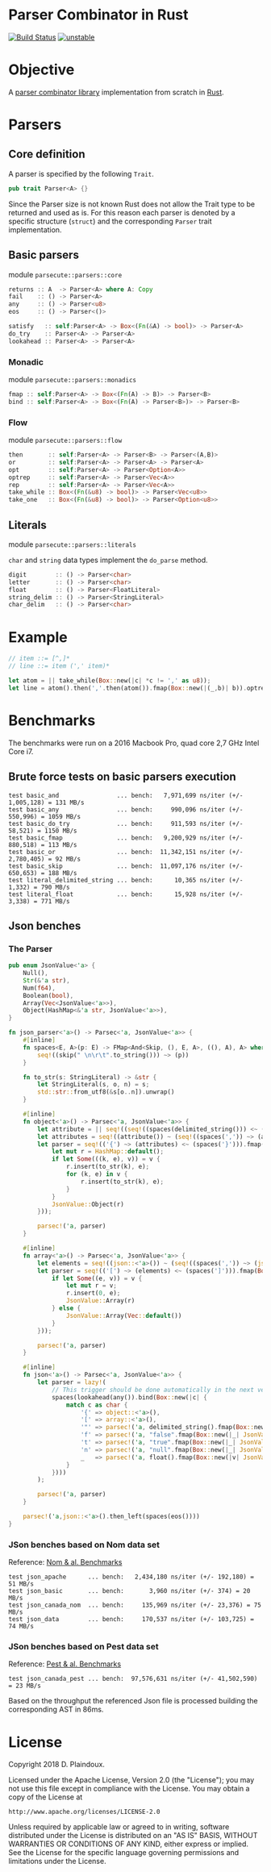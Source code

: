 # Parser Combinator in Rust

[![Build Status](https://travis-ci.org/d-plaindoux/parsec.rust.svg?branch=master)](https://travis-ci.org/d-plaindoux/parsec.rust)
[![unstable](http://badges.github.io/stability-badges/dist/unstable.svg)](http://github.com/badges/stability-badges)

# Objective 

A [parser combinator library](https://www.microsoft.com/en-us/research/wp-content/uploads/2016/02/parsec-paper-letter.pdf)
implementation from scratch in [Rust](https://www.rust-lang.org/en-US/).

# Parsers

## Core definition

A parser is specified by the following `Trait`.

```rust
pub trait Parser<A> {}
```

Since the Parser size is not known Rust does not allow the Trait type to be returned and used as is. For this reason each parser is denoted by a specific
structure (`struct`) and the corresponding `Parser` trait implementation.

## Basic parsers

module `parsecute::parsers::core`

```rust
returns :: A  -> Parser<A> where A: Copy
fail    :: () -> Parser<A>
any     :: () -> Parser<u8>
eos     :: () -> Parser<()>
```

```rust
satisfy   :: self:Parser<A> -> Box<(Fn(&A) -> bool)> -> Parser<A>
do_try    :: Parser<A> -> Parser<A>
lookahead :: Parser<A> -> Parser<A>
```

### Monadic 

module `parsecute::parsers::monadics`

```rust
fmap :: self:Parser<A> -> Box<(Fn(A) -> B)> -> Parser<B>
bind :: self:Parser<A> -> Box<(Fn(A) -> Parser<B>)> -> Parser<B>
```

### Flow

module `parsecute::parsers::flow`

```rust
then       :: self:Parser<A> -> Parser<B> -> Parser<(A,B)>
or         :: self:Parser<A> -> Parser<A> -> Parser<A>
opt        :: self:Parser<A> -> Parser<Option<A>>
optrep     :: self:Parser<A> -> Parser<Vec<A>>
rep        :: self:Parser<A> -> Parser<Vec<A>>
take_while :: Box<(Fn(&u8) -> bool)> -> Parser<Vec<u8>>
take_one   :: Box<(Fn(&u8) -> bool)> -> Parser<Option<u8>>
```

## Literals

module `parsecute::parsers::literals`

`char` and `string` data types implement the `do_parse` method.

```rust
digit        :: () -> Parser<char>
letter       :: () -> Parser<char>
float        :: () -> Parser<FloatLiteral>
string_delim :: () -> Parser<StringLiteral>
char_delim   :: () -> Parser<char>
```

# Example

```rust
// item ::= [^,]*
// line ::= item (',' item)*

let atom = || take_while(Box::new(|c| *c != ',' as u8));
let line = atom().then(','.then(atom()).fmap(Box::new(|(_,b)| b)).optrep());
```

# Benchmarks

The benchmarks were run on a 2016 Macbook Pro, quad core 2,7 GHz Intel Core i7.

## Brute force tests on basic parsers execution

```
test basic_and                ... bench:   7,971,699 ns/iter (+/- 1,005,128) = 131 MB/s
test basic_any                ... bench:     990,096 ns/iter (+/- 550,996) = 1059 MB/s
test basic_do_try             ... bench:     911,593 ns/iter (+/- 58,521) = 1150 MB/s
test basic_fmap               ... bench:   9,200,929 ns/iter (+/- 880,518) = 113 MB/s
test basic_or                 ... bench:  11,342,151 ns/iter (+/- 2,780,405) = 92 MB/s
test basic_skip               ... bench:  11,097,176 ns/iter (+/- 650,653) = 188 MB/s
test literal_delimited_string ... bench:      10,365 ns/iter (+/- 1,332) = 790 MB/s
test literal_float            ... bench:      15,928 ns/iter (+/- 3,338) = 771 MB/s
```

## Json benches

### The Parser 

````rust
pub enum JsonValue<'a> {
    Null(),
    Str(&'a str),
    Num(f64),
    Boolean(bool),
    Array(Vec<JsonValue<'a>>),
    Object(HashMap<&'a str, JsonValue<'a>>),
}

fn json_parser<'a>() -> Parsec<'a, JsonValue<'a>> {
    #[inline]
    fn spaces<E, A>(p: E) -> FMap<And<Skip, (), E, A>, ((), A), A> where E: Parser<A> {
        seq!((skip(" \n\r\t".to_string())) ~> (p))
    }

    fn to_str(s: StringLiteral) -> &str {
        let StringLiteral(s, o, n) = s;
        std::str::from_utf8(&s[o..n]).unwrap()
    }

    #[inline]
    fn object<'a>() -> Parsec<'a, JsonValue<'a>> {
        let attribute = || seq!((seq!((spaces(delimited_string())) <~ (spaces(':')))) ~ (json::<'a>()));
        let attributes = seq!((attribute()) ~ (seq!((spaces(',')) ~> (attribute())).optrep())).opt();
        let parser = seq!(('{') ~> (attributes) <~ (spaces('}'))).fmap(Box::new(|v| {
            let mut r = HashMap::default();
            if let Some(((k, e), v)) = v {
                r.insert(to_str(k), e);
                for (k, e) in v {
                    r.insert(to_str(k), e);
                }
            }
            JsonValue::Object(r)
        }));

        parsec!('a, parser)
    }

    #[inline]
    fn array<'a>() -> Parsec<'a, JsonValue<'a>> {
        let elements = seq!((json::<'a>()) ~ (seq!((spaces(',')) ~> (json::<'a>())).optrep())).opt();
        let parser = seq!(('[') ~> (elements) <~ (spaces(']'))).fmap(Box::new(|v| {
            if let Some((e, v)) = v {
                let mut r = v;
                r.insert(0, e);
                JsonValue::Array(r)
            } else {
                JsonValue::Array(Vec::default())
            }
        }));

        parsec!('a, parser)
    }

    #[inline]
    fn json<'a>() -> Parsec<'a, JsonValue<'a>> {
        let parser = lazy!(
            // This trigger should be done automatically in the next version hiding this ugly parse type impersonation
            spaces(lookahead(any()).bind(Box::new(|c| {
                match c as char {
                    '{' => object::<'a>(),
                    '[' => array::<'a>(),
                    '"' => parsec!('a, delimited_string().fmap(Box::new(|v| JsonValue::Str(to_str(v))))),
                    'f' => parsec!('a, "false".fmap(Box::new(|_| JsonValue::Boolean(false)))),
                    't' => parsec!('a, "true".fmap(Box::new(|_| JsonValue::Boolean(true)))),
                    'n' => parsec!('a, "null".fmap(Box::new(|_| JsonValue::Null()))),
                    _   => parsec!('a, float().fmap(Box::new(|v| JsonValue::Num(v.to_native_value())))),
                }
            })))
        );

        parsec!('a, parser)
    }

    parsec!('a,json::<'a>().then_left(spaces(eos())))
}
````

### JSon benches based on Nom data set

Reference: [Nom & al. Benchmarks](https://github.com/Geal/parser_benchmarks/tree/master/json)

```
test json_apache      ... bench:   2,434,180 ns/iter (+/- 192,180) = 51 MB/s
test json_basic       ... bench:       3,960 ns/iter (+/- 374) = 20 MB/s
test json_canada_nom  ... bench:     135,969 ns/iter (+/- 23,376) = 75 MB/s
test json_data        ... bench:     170,537 ns/iter (+/- 103,725) = 74 MB/s
```

### JSon benches based on Pest data set

Reference: [Pest & al. Benchmarks](https://github.com/pest-parser/pest)

```
test json_canada_pest ... bench:  97,576,631 ns/iter (+/- 41,502,590) = 23 MB/s
```

Based on the throughput the referenced Json file is processed building the corresponding
AST in 86ms.

# License

Copyright 2018 D. Plaindoux.

Licensed under the Apache License, Version 2.0 (the "License");
you may not use this file except in compliance with the License.
You may obtain a copy of the License at

    http://www.apache.org/licenses/LICENSE-2.0

Unless required by applicable law or agreed to in writing, software
distributed under the License is distributed on an "AS IS" BASIS,
WITHOUT WARRANTIES OR CONDITIONS OF ANY KIND, either express or implied.
See the License for the specific language governing permissions and
limitations under the License.
